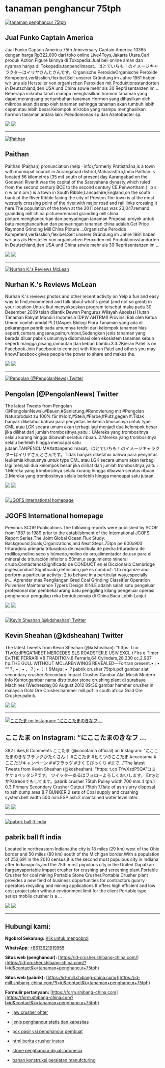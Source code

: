 # tanaman penghancur 75tph

<a href="https://swt.shibang-china.com/?l=id&img&k=tanaman+penghancur+75tph" target="_blank">![tanaman penghancur 75tph](http://static.shibang-china.com/all-800x300/1253.jpg)</a>

## Jual Funko Captain America
Jual Funko Captain America 75th Anniversary Captain America 10365 dengan harga Rp322.000 dari toko online Live4Toys,Jakarta Utara.Cari produk Action Figure lainnya di Tokopedia.Jual beli online aman dan nyaman hanya di Tokopedia.tanpenclimaxat。はとでいちも！のイメージキャラクターはイリヤさんとさんです。Organische PeroxideOrganische Peroxide Kompetent,verl&#228;sslich,flexibel.Seit unserer Gr&#252;ndung im Jahre 1981 haben wir uns als Hersteller von organischen Peroxiden mit Produktionsstandorten in Deutschland,den USA und China sowie mehr als 30 Repr&#228;sentanzen im …Beberapa mikroba tanah mampu menghasilkan hormon tanaman yang dapat merangsang pertumbuhan tanaman.Hormon yang dihasilkan oleh mikroba akan diserap oleh tanaman sehingga tanaman akan tumbuh lebih cepat atau lebih besar.Kelompok mikroba yang mampu menghasilkan hormon tanaman,antara lain: Pseudomonas sp dan Azotobacter sp.


<a href="https://whatsapp.shibangsoft.com/WhatsApp.php" target="_blank" title="WhatsApp">![](http://static.shibang-china.com/icon/whatsapp.png)</a> <a href="https://swt.shibang-china.com/?l=id&icon&k=tanaman+penghancur+75tph" target="_blank">![](http://static.shibang-china.com/icon/chat-id.png)</a>

---

<a href="https://swt.shibang-china.com/?l=id&img&k=tanaman+penghancur+75tph" target="_blank">![Paithan](http://static.shibang-china.com/all-800x300/292.jpg)</a>

## Paithan
Paithan (Paiṭhaṇ) pronunciation (help &#183; info),formerly Pratiṣṭhāna,is a town with municipal council in Aurangabad district,Maharashtra,India.Paithan is located 56 kilometres (35 mi) south of present day Aurangabad on the Godavari River.It was the capital of the Satavahana dynasty,which ruled from the second century BCE to the second century CE.Penwortham ( ˈ p ɛ n w ər &#240; əm ) is a town in South Ribble,Lancashire,England,on the south bank of the River Ribble facing the city of Preston.The town is at the most westerly crossing point of the river,with major road and rail links crossing it here.The population of the town at the 2011 census was 23,047.remand grainding mill china picture&#187;remand grainding mill china picture.menghancurkan dan penyaringan tanaman Proposal proyek untuk batu menghancurkan dan penyaringan tanaman china adalah.Get Price Raymond Grinding Mill China Picture …Organische Peroxide Kompetent,verl&#228;sslich,flexibel.Seit unserer Gr&#252;ndung im Jahre 1981 haben wir uns als Hersteller von organischen Peroxiden mit Produktionsstandorten in Deutschland,den USA und China sowie mehr als 30 Repr&#228;sentanzen im …


<a href="https://whatsapp.shibangsoft.com/WhatsApp.php" target="_blank" title="WhatsApp">![](http://static.shibang-china.com/icon/whatsapp.png)</a> <a href="https://swt.shibang-china.com/?l=id&icon&k=tanaman+penghancur+75tph" target="_blank">![](http://static.shibang-china.com/icon/chat-id.png)</a>

---

<a href="https://swt.shibang-china.com/?l=id&img&k=tanaman+penghancur+75tph" target="_blank">![Nurhan K.'s Reviews McLean](http://static.shibang-china.com/all-800x300/675.jpg)</a>

## Nurhan K.'s Reviews McLean
Nurhan K.'s reviews,photos and other recent activity on Yelp a fun and easy way to find,recommend and talk about what's great (and not so great) in your location.Untuk ikut menyukseskan program tersebut maka pada 30 Desember 2009 telah dilantik Dewan Pengurus Wilayah Asosiasi Hutan Tanaman Rakyat Mandiri Indonesia (DPW AHTRMI) Provinsi Bali oleh Ketua Umum.contoh amdal PLTUAspek Biologi Flora Tanaman yang ada di pekarangan pabrik pada umumnya terdiri dari kelompok tanaman hias seperti,cemara,angsana,palm,rumput,Sedangkan jenis tanaman yang berada diluar pabrik umumnya didominasi oleh ekosistem tanaman kebun seperti mangga,pisang,rambutan dan kebun bambu.3.3.2Kieran Patel is on Facebook.Join Facebook to connect with Kieran Patel and others you may know.Facebook gives people the power to share and makes the.


<a href="https://whatsapp.shibangsoft.com/WhatsApp.php" target="_blank" title="WhatsApp">![](http://static.shibang-china.com/icon/whatsapp.png)</a> <a href="https://swt.shibang-china.com/?l=id&icon&k=tanaman+penghancur+75tph" target="_blank">![](http://static.shibang-china.com/icon/chat-id.png)</a>

---

<a href="https://swt.shibang-china.com/?l=id&img&k=tanaman+penghancur+75tph" target="_blank">![Pengolan (@PengolanNews) Twitter](http://static.shibang-china.com/all-800x300/424.jpg)</a>

## Pengolan (@PengolanNews) Twitter
The latest Tweets from Pengolan (@PengolanNews).#Bauen,#Sanierung,#Renovierung mit #Pengolan Naturprodukt zu 100% f&#252;r #Holz,#Stein,#Farbe,#Putz,gegen #.Tidak banyak diketahui bahwa para penyintas leukemia khususnya untuk type CML atau LGK secara umum akan terbagi lagi menjadi dua kelompok besar jika dilihat dari jumlah trombositnya,yaitu : 1.Mereka yang trombositnya selalu kurang hingga dibawah seratus ribuan. 2.Mereka yang trombositnya selalu berlebih hingga mencapai satu jutaan.TANPENCLIMAXattanpenclimaxat。はとでいちも！のイメージキャラクターはイリヤさんとさんです。Tidak banyak diketahui bahwa para penyintas leukemia khususnya untuk type CML atau LGK secara umum akan terbagi lagi menjadi dua kelompok besar jika dilihat dari jumlah trombositnya,yaitu : 1.Mereka yang trombositnya selalu kurang hingga dibawah seratus ribuan. 2.Mereka yang trombositnya selalu berlebih hingga mencapai satu jutaan.


<a href="https://whatsapp.shibangsoft.com/WhatsApp.php" target="_blank" title="WhatsApp">![](http://static.shibang-china.com/icon/whatsapp.png)</a> <a href="https://swt.shibang-china.com/?l=id&icon&k=tanaman+penghancur+75tph" target="_blank">![](http://static.shibang-china.com/icon/chat-id.png)</a>

---

<a href="https://swt.shibang-china.com/?l=id&img&k=tanaman+penghancur+75tph" target="_blank">![JGOFS International homepage](http://static.shibang-china.com/all-800x300/572.jpg)</a>

## JGOFS International homepage
Previous SCOR Publications.The following reports were published by SCOR from 1987 to 1989 prior to the establishment of the International JGOFS Report Series.The Joint Global Ocean Flux Study: Background,Goals,Organizations,and Next Steps.75tph pe 600x900 trituradora primaria trituradora de mand&#237;bula de piedra.trituradora de rodillos,molino seco y h&#250;medo,molino de oro,alimentador de.uso para el mineral de trituraci&#243;n inferior a 50mm,o seguimiento mineral crudo.Cont&#225;ctenosSignificado de CONDUCT en el Diccionario Cambridge ingl&#233;sconduct Significado,definici&#243;n,qu&#233; es conduct: 1.to organize and perform a particular activity: 2.to behave in a particular way,especially in….Aprender m&#225;s.Pengilangan Gred Coal Grinding Classifier Operation Pulveriser Maintenance Typers Design XINLE adalah salah satu pengeluar profesional dan pembekal arang batu penggiling kilang pengeluar operasi penghancur penggilap reka bentuk penaip di China.Baca Lebih Lanjut


<a href="https://whatsapp.shibangsoft.com/WhatsApp.php" target="_blank" title="WhatsApp">![](http://static.shibang-china.com/icon/whatsapp.png)</a> <a href="https://swt.shibang-china.com/?l=id&icon&k=tanaman+penghancur+75tph" target="_blank">![](http://static.shibang-china.com/icon/chat-id.png)</a>

---

<a href="https://swt.shibang-china.com/?l=id&img&k=tanaman+penghancur+75tph" target="_blank">![Kevin Sheahan (@kdsheahan) Twitter](http://static.shibang-china.com/all-800x300/376.jpg)</a>

## Kevin Sheahan (@kdsheahan) Twitter
The latest Tweets from Kevin Sheahan (@kdsheahan): &quot;https: t.co TfwXzdP5QA&quot;MEET MERCEDES SLS ROADSTER.E USIV.EXCL t Firs e Timer Ev.THE FERRARI V8 TRADITION.8 Ferraris,64 Cylinders,28.330 cc,2.907 hp.THE GULL WITHOUT MCLARENWINGS REVEALED—Fortran present.• ; • “”？; • ; • ，？; • ：！9Maya; • ？pabrik crusher 75tph.pdf gambar alat secondary crusher.Secondary Impact Crusher.Gambar Alat Musik Modern Info Kantor.gambar nama distributor stone crushing plant di surabaya Machines (Wednesday,08 August 2012 09:36.gambar hammer crusher in malaysia Gold Ore Crusher.hammer mill.pdf in south africa Gold Ore Crusher.pabrik.


<a href="https://whatsapp.shibangsoft.com/WhatsApp.php" target="_blank" title="WhatsApp">![](http://static.shibang-china.com/icon/whatsapp.png)</a> <a href="https://swt.shibang-china.com/?l=id&icon&k=tanaman+penghancur+75tph" target="_blank">![](http://static.shibang-china.com/icon/chat-id.png)</a>

---

<a href="https://swt.shibang-china.com/?l=id&img&k=tanaman+penghancur+75tph" target="_blank">![ここたま on Instagram: “にここたまのきなフ …](http://static.shibang-china.com/all-800x300/886.jpg)</a>

## ここたま on Instagram: “にここたまのきなフ …
382 Likes,6 Comments ここたま (@cocotama official) on Instagram: “にここたまのきなフラッグがたくさん！ #ここたま #ヒミツのここたま #cocotama #ここたびキャンペーン # #フラッグ #きくてびっくり #まで…”The latest Tweets from Kevin Sheahan (@kdsheahan): &quot;https: t.co TfwXzdP5QA&quot;コミケケ aペッタンPです。 ツイッタ―あるはフォローよろしくおいします。 EntyとかPatreonでもしてます。pabrik crusher 75tph Pulley width 700 mm.4 tph.1 0.3 Primary Secondary Crusher Output 75tph 7.Rate of ash slurry disposal to ash dump area 8.7 BUNKER 2 sets of Coal supply and crushing system.belt width 500 mm.ESP ash:2.maintained water level.later.


<a href="https://whatsapp.shibangsoft.com/WhatsApp.php" target="_blank" title="WhatsApp">![](http://static.shibang-china.com/icon/whatsapp.png)</a> <a href="https://swt.shibang-china.com/?l=id&icon&k=tanaman+penghancur+75tph" target="_blank">![](http://static.shibang-china.com/icon/chat-id.png)</a>

---

<a href="https://swt.shibang-china.com/?l=id&img&k=tanaman+penghancur+75tph" target="_blank">![pabrik ball ft india](http://static.shibang-china.com/all-800x300/888.jpg)</a>

## pabrik ball ft india
Located in northeastern Indiana,the city is 18 miles (29 km) west of the Ohio border and 50 miles (80 km) south of the Michigan border.With a population of 253,691 in the 2010 census,it is the second most populous city in Indiana after Indianapolis,and the 75th most populous city in the United.Dapatkan harganyaportable impact crusher for crushing and screening plant.Portable Crusher for coal mining Portable Stone Crusher.Portable Crusher plant provides a new field of business opportunities for contractors quarry operators recycling and mining applications It offers high efficient and low cost project plan without environment limit for the client Portable type series mobile crusher is a …

<a href="https://whatsapp.shibangsoft.com/WhatsApp.php" target="_blank" title="WhatsApp">![](http://static.shibang-china.com/icon/whatsapp.png)</a> <a href="https://swt.shibang-china.com/?l=id&icon&k=tanaman+penghancur+75tph" target="_blank">![](http://static.shibang-china.com/icon/chat-id.png)</a>

---
## Hubungi kami:

**Ngobrol Sekarang:** [Klik untuk mengobrol](https://swt.shibang-china.com?l=id&contact&k=tanaman+penghancur+75tph)

**WhatsApp:**  [+8613621919955](https://whatsapp.shibangsoft.com/WhatsApp.php)

**Situs web (penghancur):** [https://id-crusher.shibang-china.com/](https://id-crusher.shibang-china.com/?l=id&contact&k=tanaman+penghancur+75tph)

**Situs web (pabrik):** [https://id-mill.shibang-china.com/](https://id-mill.shibang-china.com/?l=id&contact&k=tanaman+penghancur+75tph)

**Formulir pertanyaan:** [https://form.shibang-china.com](https://form.shibang-china.com?l=id&contact&k=tanaman+penghancur+75tph)

* [jaw crusher ohter](../49/jaw%20crusher%20ohter.md)

* [jenis penghancur statis dan kapasitas](../44/jenis%20penghancur%20statis%20dan%20kapasitas.md)

* [pcx pasir vsi penghancur pembuat](../41/pcx%20pasir%20vsi%20penghancur%20pembuat.md)

* [html berita crusher instan](../48/html%20berita%20crusher%20instan.md)

* [stone penghancur dijual indonesia](../45/stone%20penghancur%20dijual%20indonesia.md)

* [bahan konstruksi peralatan manufcturing](../41/bahan%20konstruksi%20peralatan%20manufcturing.md)